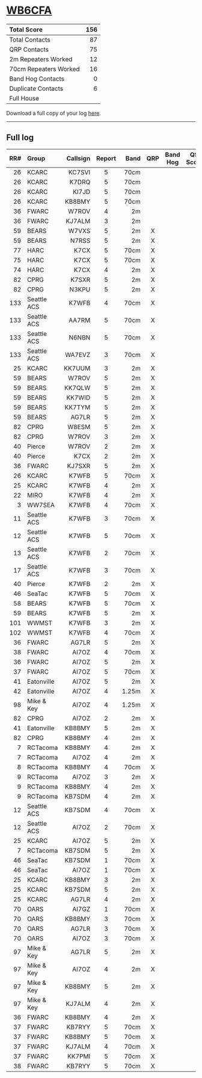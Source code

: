 # [WB6CFA](https://www.qrz.com/db/WB6CFA)

| Total Score           |   156 |
|:----------------------|------:|
| Total Contacts        |    87 |
| QRP Contacts          |    75 |
| 2m Repeaters Worked   |    12 |
| 70cm Repeaters Worked |    16 |
| Band Hog Contacts     |     0 |
| Duplicate Contacts    |     6 |
| Full House            |       |

Download a full copy of your log [here](/results/WB6CFA/log.csv).

---

## Full log


|   RR# | Group       |   Callsign |  Report  |   Band |  QRP  |  Band Hog  |   QSO Score |
|------:|:------------|-----------:|:--------:|-------:|:-----:|:----------:|------------:|
|    26 | KCARC       |     KC7SVI |    5     |   70cm |       |            |           1 |
|    26 | KCARC       |      K7DRQ |    5     |   70cm |       |            |           1 |
|    26 | KCARC       |      KI7JD |    5     |   70cm |       |            |           1 |
|    26 | KCARC       |     KB8BMY |    5     |   70cm |       |            |           1 |
|    36 | FWARC       |      W7ROV |    4     |     2m |       |            |           1 |
|    36 | FWARC       |     KJ7ALM |    3     |     2m |       |            |           1 |
|    59 | BEARS       |      W7VXS |    5     |     2m |   X   |            |           2 |
|    59 | BEARS       |      N7RSS |    5     |     2m |   X   |            |           2 |
|    77 | HARC        |       K7CX |    5     |   70cm |   X   |            |           2 |
|    75 | HARC        |       K7CX |    5     |   70cm |   X   |            |           2 |
|    74 | HARC        |       K7CX |    4     |     2m |   X   |            |           2 |
|    82 | CPRG        |      K7SXR |    5     |     2m |   X   |            |           2 |
|    82 | CPRG        |      N3KPU |    5     |     2m |   X   |            |           2 |
|   133 | Seattle ACS |      K7WFB |    4     |   70cm |   X   |            |           2 |
|   133 | Seattle ACS |      AA7RM |    5     |   70cm |   X   |            |           2 |
|   133 | Seattle ACS |      N6NBN |    5     |   70cm |   X   |            |           2 |
|   133 | Seattle ACS |     WA7EVZ |    3     |   70cm |   X   |            |           2 |
|    25 | KCARC       |     KK7UUM |    3     |     2m |   X   |            |           2 |
|    59 | BEARS       |      W7ROV |    5     |     2m |   X   |            |           2 |
|    59 | BEARS       |     KK7QLW |    5     |     2m |   X   |            |           2 |
|    59 | BEARS       |     KK7WID |    5     |     2m |   X   |            |           2 |
|    59 | BEARS       |     KK7TYM |    5     |     2m |   X   |            |           2 |
|    59 | BEARS       |      AG7LR |    5     |     2m |   X   |            |           2 |
|    82 | CPRG        |      W8ESM |    5     |     2m |   X   |            |           2 |
|    82 | CPRG        |      W7ROV |    3     |     2m |   X   |            |           2 |
|    40 | Pierce      |      W7ROV |    2     |     2m |   X   |            |           2 |
|    40 | Pierce      |       K7CX |    2     |     2m |   X   |            |           2 |
|    36 | FWARC       |     KJ7SXR |    5     |     2m |   X   |            |           2 |
|    26 | KCARC       |      K7WFB |    5     |   70cm |   X   |            |           2 |
|    25 | KCARC       |      K7WFB |    4     |     2m |   X   |            |           2 |
|    22 | MIRO        |      K7WFB |    4     |     2m |   X   |            |           2 |
|     3 | WW7SEA      |      K7WFB |    4     |   70cm |   X   |            |           2 |
|    11 | Seattle ACS |      K7WFB |    3     |   70cm |   X   |            |           2 |
|    12 | Seattle ACS |      K7WFB |    5     |   70cm |   X   |            |           2 |
|    13 | Seattle ACS |      K7WFB |    2     |   70cm |   X   |            |           2 |
|    17 | Seattle ACS |      K7WFB |    3     |   70cm |   X   |            |           2 |
|    40 | Pierce      |      K7WFB |    2     |     2m |   X   |            |           2 |
|    46 | SeaTac      |      K7WFB |    5     |   70cm |   X   |            |           2 |
|    58 | BEARS       |      K7WFB |    5     |   70cm |   X   |            |           2 |
|    59 | BEARS       |      K7WFB |    5     |     2m |   X   |            |           2 |
|   101 | WWMST       |      K7WFB |    3     |     2m |   X   |            |           2 |
|   102 | WWMST       |      K7WFB |    4     |   70cm |   X   |            |           2 |
|    36 | FWARC       |      AG7LR |    5     |     2m |   X   |            |           2 |
|    38 | FWARC       |      AI7OZ |    4     |   70cm |   X   |            |           2 |
|    36 | FWARC       |      AI7OZ |    5     |     2m |   X   |            |           2 |
|    37 | FWARC       |      AI7OZ |    5     |   70cm |   X   |            |           2 |
|    41 | Eatonville  |      AI7OZ |    5     |     2m |   X   |            |           2 |
|    42 | Eatonville  |      AI7OZ |    4     |  1.25m |   X   |            |           2 |
|    98 | Mike & Key  |      AI7OZ |    4     |  1.25m |   X   |            |           2 |
|    82 | CPRG        |      AI7OZ |    2     |     2m |   X   |            |           2 |
|    41 | Eatonville  |     KB8BMY |    5     |     2m |   X   |            |           2 |
|    82 | CPRG        |     KB8BMY |    4     |     2m |   X   |            |           2 |
|     7 | RCTacoma    |     KB8BMY |    4     |     2m |   X   |            |           2 |
|     7 | RCTacoma    |      AI7OZ |    4     |     2m |   X   |            |           2 |
|     8 | RCTacoma    |     KB8BMY |    4     |   70cm |   X   |            |           2 |
|     9 | RCTacoma    |      AI7OZ |    3     |     2m |   X   |            |           2 |
|     9 | RCTacoma    |     KB8BMY |    4     |     2m |   X   |            |           2 |
|     9 | RCTacoma    |     KB7SDM |    4     |     2m |   X   |            |           2 |
|    12 | Seattle ACS |     KB7SDM |    4     |   70cm |   X   |            |           2 |
|    12 | Seattle ACS |      AI7OZ |    2     |   70cm |   X   |            |           2 |
|    25 | KCARC       |      AI7OZ |    5     |     2m |   X   |            |           2 |
|     7 | RCTacoma    |     KB7SDM |    5     |     2m |   X   |            |           2 |
|    46 | SeaTac      |     KB7SDM |    1     |   70cm |   X   |            |           2 |
|    46 | SeaTac      |      AI7OZ |    1     |   70cm |   X   |            |           2 |
|    25 | KCARC       |     KB8BMY |    3     |     2m |   X   |            |           2 |
|    25 | KCARC       |     KB7SDM |    5     |     2m |   X   |            |           2 |
|    25 | KCARC       |      AG7LR |    4     |     2m |   X   |            |           2 |
|    70 | OARS        |      AI7GZ |    1     |   70cm |   X   |            |           2 |
|    70 | OARS        |     KB8BMY |    3     |   70cm |   X   |            |           2 |
|    70 | OARS        |      AG7LR |    3     |   70cm |   X   |            |           2 |
|    70 | OARS        |      AI7OZ |    3     |   70cm |   X   |            |           2 |
|    97 | Mike & Key  |      AG7LR |    5     |     2m |   X   |            |           2 |
|    97 | Mike & Key  |      AI7OZ |    4     |     2m |   X   |            |           2 |
|    97 | Mike & Key  |     KB8BMY |    5     |     2m |   X   |            |           2 |
|    97 | Mike & Key  |     KJ7ALM |    4     |     2m |   X   |            |           2 |
|    36 | FWARC       |     KB8BMY |    4     |     2m |   X   |            |           2 |
|    37 | FWARC       |     KB7RYY |    5     |   70cm |   X   |            |           2 |
|    37 | FWARC       |     KB8BMY |    5     |   70cm |   X   |            |           2 |
|    37 | FWARC       |     KJ7ALM |    4     |   70cm |   X   |            |           2 |
|    37 | FWARC       |     KK7PMI |    5     |   70cm |   X   |            |           2 |
|    38 | FWARC       |     KB7RYY |    5     |   70cm |   X   |            |           2 |